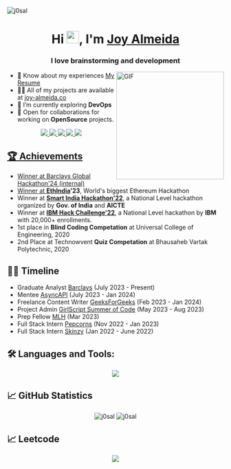 <p align="left"> <img src="https://komarev.com/ghpvc/?username=j0sal&label=Profile%20views&color=0e75b6&style=flat" alt="j0sal" /> </p>

<h1 align="center">Hi <img src="https://github.com/TheDudeThatCode/TheDudeThatCode/blob/master/Assets/Hi.gif" width="29">, I'm <a href="https://joy-almeida.co/">Joy Almeida</a></h1>
<h3 align="center">I love brainstorming and development</h3>
<img align="right" alt="GIF" src="https://raw.githubusercontent.com/saadeghi/saadeghi/master/dino.gif" width="250"/>

- 📄 Know about my experiences [My Resume](https://drive.google.com/file/d/1H-DR-DiFxH5830lzgW-D_qd-3GP0VJRq/view?usp=sharing)
- 👨‍💻 All of my projects are available at [joy-almeida.co](https://joy-almeida.co/)
- 🌱 I’m currently exploring **DevOps**
- 🔭 Open for collaborations for working on **OpenSource** projects.
<!-- - 🔭 I’m currently working on [**Expense Tracker**](https://github.com/J0SAL/Decentralized-Expense-Tracker) -->

<p align="center">
  <a href="https://stackoverflow.com/users/16854651/josal" target="_blank"><img src="https://img.shields.io/badge/StackOverflow-FE7A16?style=flat&logo=stack-overflow&logoColor=white" />
  <a href="https://www.leetcode.com/j0sal" target="blank"><img src="https://img.shields.io/badge/-LeetCode-FFA116?style=flat&logo=LeetCode&logoColor=black" />
  <a href="https://j0sal.hashnode.dev/" target="blank"><img src="https://img.shields.io/badge/Hashnode-2962FF?style=flat&logo=hashnode&logoColor=white" />
  <a href="https://auth.geeksforgeeks.org/user/josal/articles" target="blank"><img src="https://img.shields.io/badge/GeeksforGeeks-298D46?style=flat&logo=geeksforgeeks&logoColor=white" />
  <a href="https://youtube.com/@j0sal" target="blank"><img src="https://img.shields.io/badge/YouTube-%23FF0000.svg?style=flat&logo=YouTube&logoColor=white" />
</p>
  

## 🏆 Achievements
- Winner at Barclays Global Hackathon'24 (internal)
- Winner at **[EthIndia](https://ethindia.co/)'23**, World's biggest Ethereum Hackathon
- Winner at **[Smart India Hackathon'22](https://www.sih.gov.in/sih2022s)**, a National Level hackathon organized by **Gov. of India** and **AICTE**
- Winner at **[IBM Hack Challenge'22](https://smartinternz.com/ibm-hack-challenge-2022)**, a National Level hackathon by **IBM** with 20,000+ enrollments.
- 1st place in **Blind Coding Competation** at Universal College of Engineering, 2020
- 2nd Place at Technowvent **Quiz Competation** at Bhausaheb Vartak Polytechnic, 2020


<!-- [![@j0sal's Holopin board](https://holopin.me/j0sal)](https://holopin.io/@j0sal) -->

  
## 🏃‍♂️ Timeline
- Graduate Analyst [Barclays](https://home.barclays/) (July 2023 - Present)
- Mentee [AsyncAPI](https://www.asyncapi.com/) (July 2023 - Jan 2024)
- Freelance Content Writer [GeeksForGeeks](https://www.geeksforgeeks.org/) (Feb 2023 - Jan 2024)
- Project Admin [GirlScript Summer of Code](https://gssoc.girlscript.tech/) (May 2023 - Aug 2023)
- Prep Fellow [MLH](http://fellowship.mlh.io/) (Mar 2023)
- Full Stack Intern [Pepcorns](https://pepcorns.com/) (Nov 2022 - Jan 2023)
- Full Stack Intern [Skinzy](https://skinzy.in/) (Jan 2022 - June 2022)


## 🛠️ Languages and Tools:
<p align="center">
  <a href="https://skillicons.dev">
    <img src="https://skillicons.dev/icons?i=js,py,go,solidity,flask,nextjs,mongodb,tensorflow,postman,git,docker" />
  </a>
</p>


## 📈 GitHub Statistics
<p align="center">
    <img align="center" src="https://github-readme-streak-stats.herokuapp.com/?user=J0SAL&theme=github-dark-blue" alt="j0sal" />
    <img align="center" src="https://github-readme-stats.vercel.app/api?username=J0SAL&theme=github_dark&show_icons=true&locale=en" alt="j0sal" />
</p>

## 📈 Leetcode

<p align="center">
    <a href = 'https://leetcode.com/j0sal/'> <img  align= 'center' src="https://leetcode-stats-six.vercel.app/?username=j0sal&theme=github-dark-blue"/></a>
</p>
